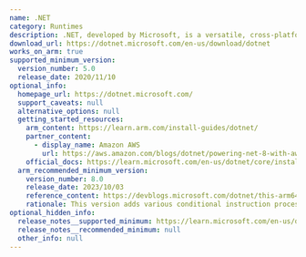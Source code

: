 ```yaml
---
name: .NET
category: Runtimes
description: .NET, developed by Microsoft, is a versatile, cross-platform framework used for building a wide range of applications. It features a large class library named Framework Class Library (FCL) and provides language interoperability across several programming languages.
download_url: https://dotnet.microsoft.com/en-us/download/dotnet
works_on_arm: true
supported_minimum_version:
  version_number: 5.0
  release_date: 2020/11/10
optional_info:
  homepage_url: https://dotnet.microsoft.com/
  support_caveats: null
  alternative_options: null
  getting_started_resources:
    arm_content: https://learn.arm.com/install-guides/dotnet/
    partner_content:
      - display_name: Amazon AWS
        url: https://aws.amazon.com/blogs/dotnet/powering-net-8-with-aws-graviton3-benchmarks/
    official_docs: https://learn.microsoft.com/en-us/dotnet/core/install/linux-ubuntu
  arm_recommended_minimum_version:
    version_number: 8.0
    release_date: 2023/10/03
    reference_content: https://devblogs.microsoft.com/dotnet/this-arm64-performance-in-dotnet-8/
    rationale: This version adds various conditional instruction processing optimizations, including conditional comparison, conditional increment, negation, and inversion, vector table lookup APIs, peephole optimizations, and more. Shows performance improvements of up to 50% in select cases.
optional_hidden_info:
  release_notes__supported_minimum: https://learn.microsoft.com/en-us/dotnet/core/whats-new/dotnet-5
  release_notes__recommended_minimum: null
  other_info: null
---
```


